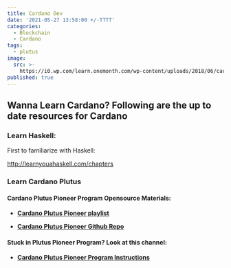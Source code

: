 ```yaml
---
title: Cardano Dev
date: '2021-05-27 13:58:00 +/-TTTT'
categories:
  - Blockchain
  - Cardano
tags:
  - plutus
image:
  src: >-
    https://i0.wp.com/learn.onemonth.com/wp-content/uploads/2018/06/cardano.png?w=730&ssl=1
published: true
---
```

## Wanna Learn Cardano? Following are the up to date resources for Cardano

### Learn Haskell:
First to familiarize with Haskell:

<http://learnyouahaskell.com/chapters>

### Learn Cardano Plutus
#### Cardano Plutus Pioneer Program Opensource Materials:

- [**Cardano Plutus Pioneer playlist**](https://www.youtube.com/watch?v=igV7kMXcdpw&list=PLnPTB0CuBOBypVDf1oGcsvnJGJg8h-LII)

- [**Cardano Plutus Pioneer Github Repo**](https://github.com/input-output-hk/plutus-pioneer-program)

#### Stuck in Plutus Pioneer Program? Look at this channel:
- [**Cardano Plutus Pioneer Program Instructions**](https://www.youtube.com/watch?v=Cdu0gzCiYbY&list=PL53JxaGwWUqAtOxDuQArEp7_5fhAsM5lZ)
